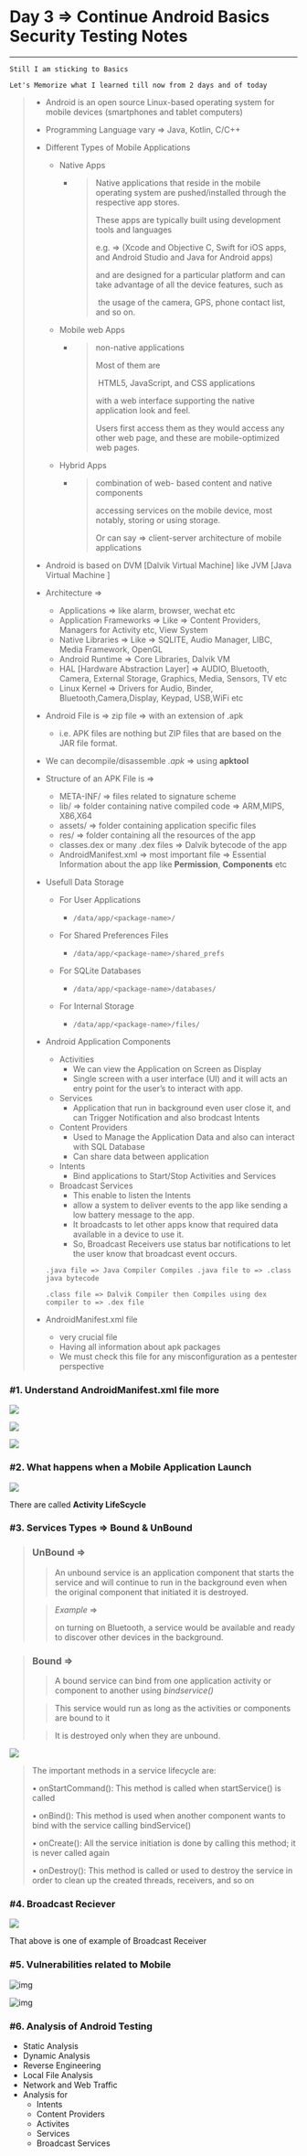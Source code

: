 # 			Day 3 => Continue Android Basics Security Testing Notes

------





```
Still I am sticking to Basics

Let's Memorize what I learned till now from 2 days and of today
```



> * Android is an open source Linux-based operating system for mobile devices
>   (smartphones and tablet computers)
>
> * Programming Language vary => Java, Kotlin, C/C++
>
> * Different Types of Mobile Applications
>
>   * Native Apps
>
>     * > Native applications that reside in the mobile operating system are pushed/installed through the respective app stores.
>       >
>       > These apps are typically built using development tools and languages 
>       >
>       > e.g. => (Xcode and Objective C, Swift for iOS apps, and Android Studio and Java for Android apps) 
>       >
>       >
>       > and are designed for a particular platform and can take advantage of all the device features, such as 
>       >
>       > ​	the usage of the camera, GPS, phone contact list, and so on.
>
>   * Mobile web Apps
>
>     * > non-native applications
>       >
>       > Most of them are 
>       >
>       > ​	HTML5, JavaScript, and CSS applications 
>       >
>       > with a web interface supporting the native application look and feel.
>       >
>       > Users first access them as they would access any
>       > 	other web page, and these are mobile-optimized web pages.
>
>   * Hybrid Apps
>
>     * > combination of
>       > 	web- based content and native components 
>       >
>       > accessing services on the mobile device, most notably, storing or using storage.
>       >
>       > 
>       >
>       > Or can say => client-server  architecture of mobile applications
>
> * Android is based on DVM [Dalvik Virtual Machine] like JVM [Java Virtual Machine ]
>
> * Architecture =>
>
>   * Applications => like alarm, browser, wechat etc
>   * Application Frameworks  => Like => Content Providers, Managers for Activity etc, View System
>   * Native Libraries => Like => SQLITE, Audio Manager, LIBC, Media Framework, OpenGL
>   * Android Runtime => Core Libraries, Dalvik VM
>   * HAL [Hardware Abstraction Layer] => AUDIO, Bluetooth, Camera, External Storage, Graphics, Media, Sensors, TV etc
>   * Linux Kernel => Drivers for Audio, Binder, Bluetooth,Camera,Display, Keypad, USB,WiFi etc
>
> * Android File is => zip file => with an extension of .apk 
>
>   * i.e. APK files are nothing but ZIP files that are based on the JAR file format.
>
> * We can decompile/disassemble *.apk* => using **apktool**
>
> * Structure of an APK File is =>
>
>   * META-INF/ => files related to signature scheme
>   * lib/ => folder containing native compiled code => ARM,MIPS, X86,X64
>   * assets/ => folder containing application specific files
>   * res/ => folder containing all  the resources of the app
>   * classes.dex or many .dex files => Dalvik bytecode of the app
>   * AndroidManifest.xml => most important file => Essential Information about the app like **Permission**, **Components** etc
>
> * Usefull Data Storage
>
>   * For User Applications
>
>     * ```
>       /data/app/<package-name>/
>       ```
>
>   * For Shared Preferences Files
>
>     * ```
>       /data/app/<package-name>/shared_prefs
>       ```
>
>   * For SQLite Databases
>
>     * ```
>       /data/app/<package-name>/databases/
>       ```
>
>   * For Internal Storage
>
>     * ```
>       /data/app/<package-name>/files/
>       ```
>
> * Android Application Components
>
>   * Activities
>     * We can view the Application on Screen as Display
>     * Single screen with a user interface (UI) and it will acts an entry point for the user’s to interact with app. 
>   * Services
>     * Application that run in background even user close it, and can Trigger Notification and also brodcast Intents
>   * Content Providers
>     * Used to Manage the Application Data and also can interact with  SQL Database
>     * Can share data between application
>   * Intents
>     * Bind applications to Start/Stop Activities and Services
>   * Broadcast Services
>     * This enable to listen the Intents
>     * allow a system to deliver events to the app like sending a low battery message to the app.
>     * It broadcasts to let other apps know that required data available in a device to use it.
>     * So, Broadcast Receivers use status bar notifications to let the user know that broadcast event occurs.
>
>   ```
>   .java file => Java Compiler Compiles .java file to => .class java bytecode
>   
>   .class file => Dalvik Compiler then Compiles using dex  compiler to => .dex file
>   ```
>
> * AndroidManifest.xml file
>
>   * very crucial file
>   * Having all information about apk packages
>   * We must check this file for any misconfiguration as a pentester perspective





### #1. Understand AndroidManifest.xml file more



![](images/manifest-1.png)



![](images/manifest-2.png)



![](images/manifest-3.png)











### #2. What happens when a Mobile Application  Launch



![](images/application-launch.png)





There are called **Activity LifeScycle**





### #3. Services Types => Bound & UnBound



> ### UnBound =>
>
> 
>
> > An unbound service is an application component that starts the service and will
> > continue to run in the background even when the original component that initiated it is destroyed. 
>
> > *Example* =>
> >
> > on turning on Bluetooth, a service would be available and ready to discover other devices in the background.



> ### Bound =>
>
> 
>
> > A bound service can bind from one application activity or component to another
> > using *bindservice()*
>
> > This service would run as long as the activities or components
> > are bound to it
>
> > It is destroyed only when they are unbound.



![](images/bound-unbound-service.png)







> The important methods in a service lifecycle are:
>
>
> •  onStartCommand(): This method is called when startService() is called
>
> 
>
> • onBind(): This method is used when another component wants to bind with
> the service calling bindService()
>
>
> • onCreate(): All the service initiation is done by calling this method; it is
> never called again
>
>
> • onDestroy(): This method is called or used to destroy the service in order to
> clean up the created threads, receivers, and so on





### #4. Broadcast Reciever



![](images/broadcast-receiver.png)



That above is one of example of Broadcast Receiver







### #5.  Vulnerabilities related to Mobile



![img](https://www.nowsecure.com/wp-content/uploads/2016/10/OWASP-Mobile-Top-10.png)









![img](https://static.packt-cdn.com/products/9781785883378/graphics/B05055_01_08.jpg)







### #6. Analysis of Android Testing



* Static Analysis
* Dynamic Analysis
* Reverse Engineering
* Local File Analysis
* Network and Web Traffic
* Analysis for 
  * Intents
  * Content Providers
  * Activites
  * Services
  * Broadcast Services





